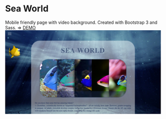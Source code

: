 # Sea World
Mobile friendly page with video background. Created with Bootstrap 3 and Sass.
=> [DEMO](https://rawgit.com/anelliabe/Sea-world/master/index.html)
<br>
![Picture](Main.jpg)
